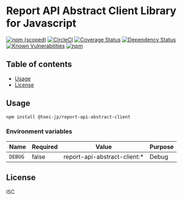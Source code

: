 # Report API Abstract Client Library for Javascript

[![npm (scoped)](https://img.shields.io/npm/v/@toei-jp/report-api-abstract-client.svg)](https://www.npmjs.com/package/@toei-jp/report-api-abstract-client)
[![CircleCI](https://circleci.com/gh/toei-jp/report-api-abstract-client.svg?style=svg)](https://circleci.com/gh/toei-jp/report-api-abstract-client)
[![Coverage Status](https://coveralls.io/repos/github/toei-jp/report-api-abstract-client/badge.svg?branch=master)](https://coveralls.io/github/toei-jp/report-api-abstract-client?branch=master)
[![Dependency Status](https://img.shields.io/david/toei-jp/report-api-abstract-client.svg)](https://david-dm.org/toei-jp/report-api-abstract-client)
[![Known Vulnerabilities](https://snyk.io/test/github/toei-jp/report-api-abstract-client/badge.svg?targetFile=package.json)](https://snyk.io/test/github/toei-jp/report-api-abstract-client?targetFile=package.json)
[![npm](https://img.shields.io/npm/dm/@toei-jp/report-api-abstract-client.svg)](https://nodei.co/npm/@toei-jp/report-api-abstract-client/)

## Table of contents

* [Usage](#usage)
* [License](#license)

## Usage

```shell
npm install @toei-jp/report-api-abstract-client
```

### Environment variables

| Name    | Required | Value                        | Purpose |
|---------|----------|------------------------------|---------|
| `DEBUG` | false    | report-api-abstract-client:* | Debug   |

## License

ISC
